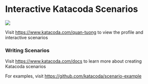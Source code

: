 # Interactive Katacoda Scenarios

[![](http://shields.katacoda.com/katacoda/quan-tuong/count.svg)](https://www.katacoda.com/quan-tuong "Get your profile on Katacoda.com")

Visit https://www.katacoda.com/quan-tuong to view the profile and interactive scenarios

### Writing Scenarios
Visit https://www.katacoda.com/docs to learn more about creating Katacoda scenarios

For examples, visit https://github.com/katacoda/scenario-example
